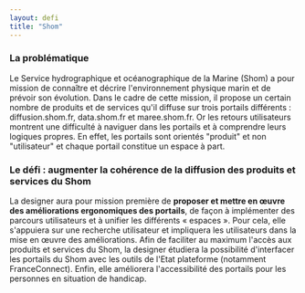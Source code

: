 ```yaml
---
layout: defi
title: "Shom"
---
```


### La problématique

Le Service hydrographique et océanographique de la Marine (Shom) a pour mission de connaître et décrire l'environnement physique marin et de prévoir son évolution. Dans le cadre de cette mission, il propose un certain nombre de produits et de services qu'il diffuse sur trois portails différents : diffusion.shom.fr, data.shom.fr et maree.shom.fr. Or les retours utilisateurs montrent une difficulté à naviguer dans les portails et à comprendre leurs logiques propres. En effet, les portails sont orientés "produit" et non "utilisateur" et chaque portail constitue un espace à part.

### Le défi : augmenter la cohérence de la diffusion des produits et services du Shom

La designer aura pour mission première de **proposer et mettre en œuvre des améliorations ergonomiques des portails**, de façon à implémenter des parcours utilisateurs et à unifier les différents « espaces ». Pour cela, elle s'appuiera sur une recherche utilisateur et impliquera les utilisateurs dans la mise en œuvre des améliorations.
Afin de faciliter au maximum l'accès aux produits et services du Shom, la designer étudiera la possibilité d'interfacer les portails du Shom avec les outils de l'Etat plateforme (notamment FranceConnect). Enfin, elle améliorera l'accessibilité des portails pour les personnes en situation de handicap.
